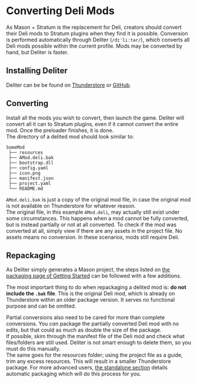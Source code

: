 # Converting Deli Mods

As Mason + Stratum is the replacement for Deli, creators should convert their Deli mods to Stratum plugins when they find it is possible. Conversion is performed automatically through Deliter (`/dɪˈliːtər/`), which converts all Deli mods possible within the current profile. Mods may be converted by hand, but Deliter is faster.

## Installing Deliter

Deliter can be be found on [Thunderstore](https://h3vr.thunderstore.io/package/Stratum/Deliter/) or [GitHub](https://github.com/H3VR-Modding/Deliter/releases/latest).

## Converting

Install all the mods you wish to convert, then launch the game. Deliter will convert all it can to Stratum plugins, even if it cannot convert the entire mod. Once the preloader finishes, it is done.  
The directory of a delited mod should look similar to:

```text
SomeMod
 ├── resources
 ├── AMod.deli.bak
 ├── bootstrap.dll
 ├── config.yaml
 ├── icon.png
 ├── manifest.json
 ├── project.yaml
 └── README.md
```

`AMod.deli.bak` is just a copy of the original mod file, in case the original mod is not available on Thunderstore for whatever reason.  
The original file, in this example `AMod.deli`, may actually still exist under some circumstances. This happens when a mod cannot be fully converted, but is instead partially or not at all converted. To check if the mod was converted at all, simply view if there are any assets in the project file. No assets means no conversion. In these scenarios, mods still require Deli.

## Repackaging

As Deliter simply generates a Mason project, the steps listed on [the packaging page of Getting Started](getting_started/packaging.md) can be followed with a few additions.  

The most important thing to do when repackaging a delited mod is: **do not include the `.bak` file**. This is the original Deli mod, which is already on Thunderstore within an older package version. It serves no functional purpose and can be omitted.

Partial conversions also need to be cared for more than complete conversions. You *can* package the partially converted Deli mod with no edits, but that could as much as double the size of the package.  
If possible, skim through the manifest file of the Deli mod and check what files/folders are still used. Deliter is not smart enough to delete them, so you must do this manually.  
The same goes for the resources folder; using the project file as a guide, trim any excess resources. This will result in a smaller Thunderstore package. For more advanced users, [the standalone section](standalone/index.md) details automatic packaging which will do this process for you.
